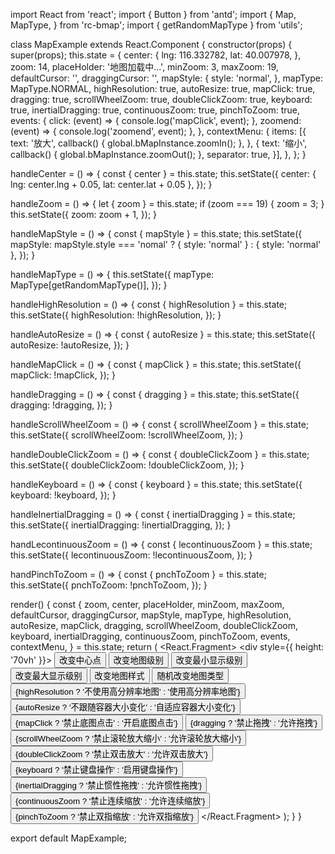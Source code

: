 import React from 'react';
import { Button } from 'antd';
import {
  Map,
  MapType,
} from 'rc-bmap';
import { getRandomMapType } from 'utils';

class MapExample extends React.Component {
  constructor(props) {
    super(props);
    this.state = {
      center: {
        lng: 116.332782,
        lat: 40.007978,
      },
      zoom: 14,
      placeHolder: '地图加载中...',
      minZoom: 3,
      maxZoom: 19,
      defaultCursor: '',
      draggingCursor: '',
      mapStyle: {
        style: 'normal',
      },
      mapType: MapType.NORMAL,
      highResolution: true,
      autoResize: true,
      mapClick: true,
      dragging: true,
      scrollWheelZoom: true,
      doubleClickZoom: true,
      keyboard: true,
      inertialDragging: true,
      continuousZoom: true,
      pinchToZoom: true,
      events: {
        click: (event) => {
          console.log('mapClick', event);
        },
        zoomend: (event) => {
          console.log('zoomend', event);
        },
      },
      contextMenu: {
        items: [{
          text: '放大',
          callback() { global.bMapInstance.zoomIn(); },
        },
        {
          text: '缩小',
          callback() { global.bMapInstance.zoomOut(); },
          separator: true,
        }],
      },
    };
  }

  handleCenter = () => {
    const { center } = this.state;
    this.setState({
      center: { lng: center.lng + 0.05, lat: center.lat + 0.05 },
    });
  }

  handleZoom = () => {
    let { zoom } = this.state;
    if (zoom === 19) {
      zoom = 3;
    }
    this.setState({
      zoom: zoom + 1,
    });
  }

  handleMapStyle = () => {
    const { mapStyle } = this.state;
    this.setState({
      mapStyle: mapStyle.style === 'nomal' ? { style: 'normal' } : { style: 'normal' },
    });
  }

  handleMapType = () => {
    this.setState({
      mapType: MapType[getRandomMapType()],
    });
  }

  handleHighResolution = () => {
    const { highResolution } = this.state;
    this.setState({
      highResolution: !highResolution,
    });
  }

  handleAutoResize = () => {
    const { autoResize } = this.state;
    this.setState({
      autoResize: !autoResize,
    });
  }

  handleMapClick = () => {
    const { mapClick } = this.state;
    this.setState({
      mapClick: !mapClick,
    });
  }

  handleDragging = () => {
    const { dragging } = this.state;
    this.setState({
      dragging: !dragging,
    });
  }

  handleScrollWheelZoom = () => {
    const { scrollWheelZoom } = this.state;
    this.setState({
      scrollWheelZoom: !scrollWheelZoom,
    });
  }

  handleDoubleClickZoom = () => {
    const { doubleClickZoom } = this.state;
    this.setState({
      doubleClickZoom: !doubleClickZoom,
    });
  }

  handleKeyboard = () => {
    const { keyboard } = this.state;
    this.setState({
      keyboard: !keyboard,
    });
  }

  handleInertialDragging = () => {
    const { inertialDragging } = this.state;
    this.setState({
      inertialDragging: !inertialDragging,
    });
  }

  handLecontinuousZoom = () => {
    const { lecontinuousZoom } = this.state;
    this.setState({
      lecontinuousZoom: !lecontinuousZoom,
    });
  }

  handPinchToZoom = () => {
    const { pnchToZoom } = this.state;
    this.setState({
      pnchToZoom: !pnchToZoom,
    });
  }

  render() {
    const {
      zoom, center, placeHolder, minZoom, maxZoom,
      defaultCursor, draggingCursor, mapStyle, mapType,
      highResolution, autoResize, mapClick, dragging, scrollWheelZoom,
      doubleClickZoom, keyboard, inertialDragging, continuousZoom,
      pinchToZoom, events, contextMenu,
    } = this.state;
    return (
      <React.Fragment>
        <div style={{ height: '70vh' }}>
          <Map
            ak="dbLUj1nQTvDvKXkov5fhnH5HIE88RUEO"
            center={center}
            zoom={zoom}
            placeHolder={placeHolder}
            minZoom={minZoom}
            maxZoom={maxZoom}
            defaultCursor={defaultCursor}
            draggingCursor={draggingCursor}
            mapStyle={mapStyle}
            mapType={mapType}
            highResolution={highResolution}
            autoResize={autoResize}
            mapClick={mapClick}
            dragging={dragging}
            scrollWheelZoom={scrollWheelZoom}
            doubleClickZoom={doubleClickZoom}
            keyboard={keyboard}
            inertialDragging={inertialDragging}
            continuousZoom={continuousZoom}
            pinchToZoom={pinchToZoom}
            events={events}
            contextMenu={contextMenu}
          />
          <Button onClick={this.handleCenter}>改变中心点</Button>
          <Button onClick={this.handleZoom}>改变地图级别</Button>
          <Button onClick={this.handleMinZoom}>改变最小显示级别</Button>
          <Button onClick={this.handleMaxZoom}>改变最大显示级别</Button>
          <Button onClick={this.handleMapStyle}>改变地图样式</Button>
          <Button onClick={this.handleMaptype}>随机改变地图类型</Button>
          <Button onClick={this.handleHighResolution}>{highResolution ? '不使用高分辨率地图' : '使用高分辨率地图'}</Button>
          <Button onClick={this.handleAutoResize}>{autoResize ? '不跟随容器大小变化' : '自适应容器大小变化'}</Button>
          <Button onClick={this.handleMapClick}>{mapClick ? '禁止底图点击' : '开启底图点击'}</Button>
          <Button onClick={this.handleDragging}>{dragging ? '禁止拖拽' : '允许拖拽'}</Button>
          <Button onClick={this.handleScrollWheelZoom}>{scrollWheelZoom ? '禁止滚轮放大缩小' : '允许滚轮放大缩小'}</Button>
          <Button onClick={this.handleDoubleClickZoom}>{doubleClickZoom ? '禁止双击放大' : '允许双击放大'}</Button>
          <Button onClick={this.handleKeyboard}>{keyboard ? '禁止键盘操作' : '启用键盘操作'}</Button>
          <Button onClick={this.handleInertialDragging}>{inertialDragging ? '禁止惯性拖拽' : '允许惯性拖拽'}</Button>
          <Button onClick={this.handLecontinuousZoom}>{continuousZoom ? '禁止连续缩放' : '允许连续缩放'}</Button>
          <Button onClick={this.handPinchToZoom}>{pinchToZoom ? '禁止双指缩放' : '允许双指缩放'}</Button>
        </div>
      </React.Fragment>
    );
  }
}

export default MapExample;
